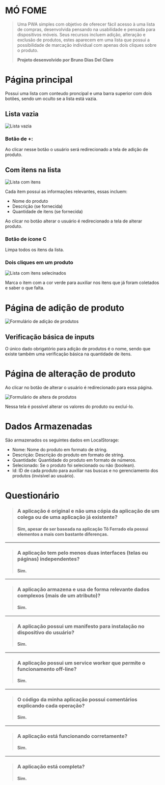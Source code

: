 # MÓ FOME

> Uma PWA simples com objetivo de oferecer fácil acesso à uma lista de compras, desenvolvida pensando na usabilidade e pensada para dispositivos móveis. Seus recursos incluem adição, alteração e exclusão de produtos, estes aparecem em uma lista que possui a possibilidade de marcação individual com apenas dois cliques sobre o produto.  
>
> **Projeto desenvolvido por Bruno Dias Del Claro**

# Página principal

Possui uma lista com conteudo proncipal e uma barra superior com dois botões, sendo um oculto se a lista está vazia.

## Lista vazia
![Lista vazia](/readmeImages/Tela1-vazia.jpeg)

### Botão de +:

Ao clicar nesse botão o usuário será redirecionado a tela de adição de produto.

## Com itens na lista

![Lista com itens](/readmeImages/Tela1-lista.jpeg)

Cada item possui as informações relevantes, essas incluem:

* Nome do produto
* Descrição (se fornecida)
* Quantidade de itens (se fornecida)

Ao clicar no botão alterar o usuário é redirecionado a tela de alterar produto.

### Botão de ícone <img src="./assets/shopping-basket.png" alt="Cesta Vazia" width="16" style="background-color:#fff ;border-radius: 16px"/>

Limpa todos os itens da lista.

### Dois cliques em um produto

![Lista com itens selecinados](/readmeImages/Tela1-selecionad.jpeg)

Marca o item com a cor verde para auxiliar nos itens que já foram coletados e saber o que falta.

# Página de adição de produto

![Formulário de adição de produtos](/readmeImages/Tela2-adicao.jpeg)

## Verificação básica de inputs

O único dado obrigatório para adição de produtos é o nome, sendo que existe também uma verificação básica na quantidade de itens.

# Página de alteração de produto

Ao clicar no botão de alterar o usuário é redirecionado para essa página.

![Formulário de altera de produtos](/readmeImages/Tela3-alteracao.jpeg)

Nessa tela é possível alterar os valores do produto ou excluí-lo.

# Dados Armazenadas

São armazenados os seguintes dados em LocalStorage:

* Nome: Nome do produto em formato de string.
* Descrição: Descrição do produto em formato de string.
* Quantidade: Quantidade do produto em formato de números.
* Selecionado: Se o produto foi selecionado ou não (boolean).
* Id: ID de cada produto para auxiliar nas buscas e no gerenciamento dos produtos (invisível ao usuário).

# Questionário

> ### A aplicação é original e não uma cópia da aplicação de um colega ou de uma aplicação já existente?
> #### Sim, apesar de ser baseada na aplicação Tô Ferrado ela possui elementos a mais com bastante diferenças.
***
> ### A aplicação tem pelo menos duas interfaces (telas ou páginas) independentes?
> #### Sim.
***
> ### A aplicação armazena e usa de forma relevante dados complexos (mais de um atributo)?
> #### Sim.
***
> ### A aplicação possui um manifesto para instalação no dispositivo do usuário?
> #### Sim.
***
> ### A aplicação possui um service worker que permite o funcionamento off-line?
> #### Sim.
***
> ### O código da minha aplicação possui comentários explicando cada operação?
> #### Sim.
***
> ### A aplicação está funcionando corretamente?
> #### Sim.
***
> ### A aplicação está completa?
> #### Sim.